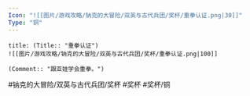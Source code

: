 ```yaml
---
Icon: "![[图片/游戏攻略/钠克的大冒险/双英与古代兵团/奖杯/重拳认证.png|30]]"
Type: "铜"
---
```

```ad-common-bronze-trophy
title: (Title:: "重拳认证")
![[图片/游戏攻略/钠克的大冒险/双英与古代兵团/奖杯/重拳认证.png|100]]

(Comment:: "跟亚娃学会重拳。")
```

#钠克的大冒险/双英与古代兵团/奖杯 #奖杯 #奖杯/铜
